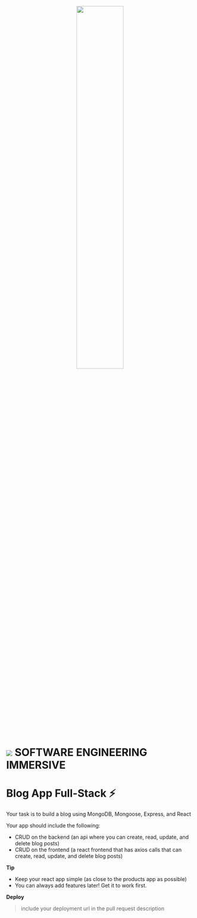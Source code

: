 <p align="center">
  <img src="https://media.giphy.com/media/KDzdCHAkkeRJ8AbgWH/giphy.gif" width="50%"/>
</p>

# ![](https://ga-dash.s3.amazonaws.com/production/assets/logo-9f88ae6c9c3871690e33280fcf557f33.png) SOFTWARE ENGINEERING IMMERSIVE

# Blog App Full-Stack ⚡

Your task is to build a blog using MongoDB, Mongoose, Express, and React

Your app should include the following:

- CRUD on the backend (an api where you can create, read, update, and delete blog posts)
- CRUD on the frontend (a react frontend that has axios calls that can create, read, update, and delete blog posts)

**Tip**

- Keep your react app simple (as close to the products app as possible)
- You can always add features later! Get it to work first.

**Deploy**
> include your deployment url in the pull request description
